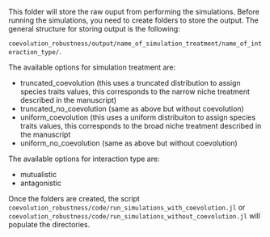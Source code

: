 This folder will store the raw ouput from performing the simulations. Before running the simulations, you need to create folders to store the output. The general structure for storing output is the following:

`coevolution_robustness/output/name_of_simulation_treatment/name_of_interaction_type/`.

The available options for simulation treatment are:

- truncated_coevolution (this uses a truncated distribution to assign species traits values, this corresponds to the narrow niche treatment described in the manuscript)
- truncated_no_coevolution (same as above but without coevolution)
- uniform_coevolution (this uses a uniform distribuiton to assign species traits values, this corresponds to the broad niche treatment described in the manuscript
- uniform_no_coevolution (same as above but without coevolution)

The available options for interaction type are:

- mutualistic
- antagonistic

Once the folders are created, the script `coevolution_robustness/code/run_simulations_with_coevolution.jl` or `coevolution_robustness/code/run_simulations_without_coevolution.jl` will populate the directories.
